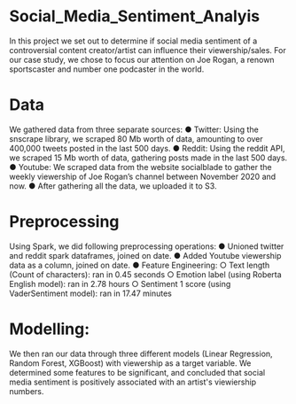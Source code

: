 # Social_Media_Sentiment_Analyis

In this project we set out to determine if social media sentiment of a controversial content creator/artist can influence their viewership/sales. For our case study, we chose to focus our attention on Joe Rogan, a renown sportscaster and number one podcaster in the world.

# Data

We gathered data from three separate sources:
● Twitter: Using the snscrape library, we scraped 80 Mb worth of data, amounting to over 400,000 tweets posted in the last 500 days.
● Reddit: Using the reddit API, we scraped 15 Mb worth of data, gathering posts made in the last 500 days.
● Youtube: We scraped data from the website socialblade to gather the weekly viewership of Joe Rogan’s channel between November 2020 and now.
● After gathering all the data, we uploaded it to S3.

# Preprocessing

Using Spark, we did following preprocessing operations:
● Unioned twitter and reddit spark dataframes, joined on date.
● Added Youtube viewership data as a column, joined on date.
● Feature Engineering:
  ○ Text length (Count of characters): ran in 0.45 seconds
  ○ Emotion label (using Roberta English model): ran in 2.78 hours
  ○ Sentiment 1 score (using VaderSentiment model): ran in 17.47 minutes
 
 # Modelling:
 
 We then ran our data through three different models (Linear Regression, Random Forest, XGBoost) with viewership as a target variable. We determined some features to be significant, and concluded that social media sentiment is positively associated with an artist's viewiership numbers.
